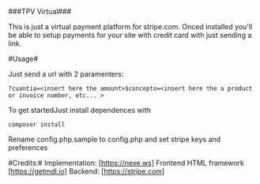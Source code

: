 ###TPV Virtual###

This is just a virtual payment platform for stripe.com. Onced installed you'll be able to setup payments for your site with credit card with just sending a link.

#Usage#

Just send a url with 2 paramenters:

```
?cuantia=<insert here the amount>$concepto=<insert here the a product or invoice number, etc... >

```

To get startedJust install dependences with
```
composer install

```
Rename config.php.sample to config.php and set stripe keys and preferences

#Credits:#
Implementation: [https://nexe.ws]
Frontend HTML framework [https://getmdl.io]
Backend: [https://stripe.com]

